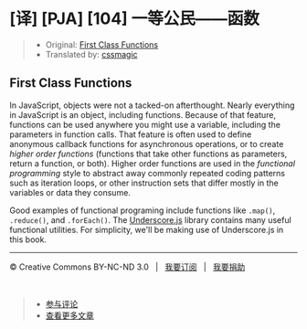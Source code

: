 # [译] [PJA] [104] 一等公民——函数

> * Original: [First Class Functions](http://chimera.labs.oreilly.com/books/1234000000262/ch01.html#first_class_functions)
> * Translated by: [cssmagic](https://github.com/cssmagic)

## First Class Functions

In JavaScript, objects were not a tacked-on afterthought. Nearly everything in JavaScript is an object, including functions. Because of that feature, functions can be used anywhere you might use a variable, including the parameters in function calls. That feature is often used to define anonymous callback functions for asynchronous operations, or to create _higher order functions_ (functions that take other functions as parameters, return a function, or both). Higher order functions are used in the _functional programming_ style to abstract away commonly repeated coding patterns such as iteration loops, or other instruction sets that differ mostly in the variables or data they consume.

Good examples of functional programing include functions like `.map()`, `.reduce()`, and `.forEach()`. The [Underscore.js][7] library contains many useful functional utilities. For simplicity, we'll be making use of Underscore.js in this book.

[7]: http://documentcloud.github.com/underscore/

***

&copy; Creative Commons BY-NC-ND 3.0 &nbsp; | &nbsp; [我要订阅](http://www.cssmagic.net/blog/subscribe) &nbsp; | &nbsp; [我要捐助](http://www.cssmagic.net/blog/donate)

&nbsp;
> * [参与评论](https://github.com/cssmagic/blog/issues/XXXXXXXXXX)
> * [查看更多文章](https://github.com/cssmagic/blog/issues?state=open)
